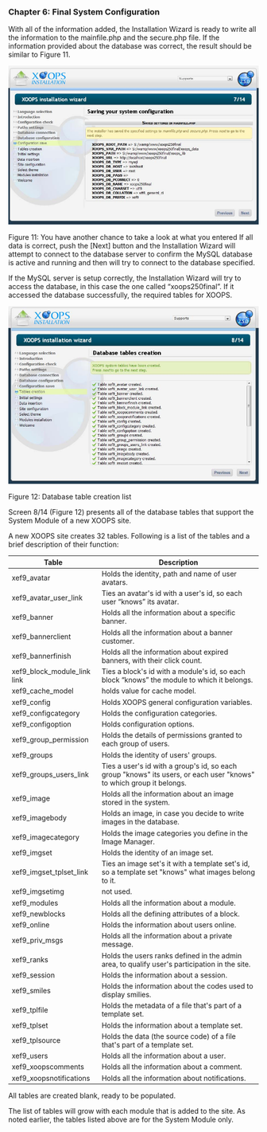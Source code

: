 ### Chapter 6: Final System Configuration 


With all of the information added, the Installation Wizard is ready to write all the information to the mainfile.php and the secure.php file. If the information provided about the database was correct, the result should be similar to Figure 11.
 
![image001.png](../assets/img_17.jpg)  

Figure 11: You have another chance to take a look at what you entered
If all data is correct, push the [Next] button and the Installation Wizard will attempt to connect to the database server to confirm the MySQL database is active and running and then will try to connect to the database specified. 

If the MySQL server is setup correctly, the Installation Wizard will try to access the database, in this case the one called “xoops250final”.  If it accessed the database successfully, the required tables for XOOPS.

 
![image001.png](../assets/img_18.jpg) 

Figure 12: Database table creation list

Screen 8/14 (Figure 12) presents all of the database tables that support the System Module of a new XOOPS site. 

A new XOOPS site creates 32 tables. Following is a list of the tables and a brief description of their function: 

|Table|Description|
|---|---|
|xef9_avatar| Holds the identity, path and name of user avatars. |
|xef9_avatar_user_link| Ties an avatar's id with a user's id, so each user “knows” its avatar.|
|xef9_banner |Holds all the information about a specific banner.|
|xef9_bannerclient | Holds all the information about a banner customer.| 
|xef9_bannerfinish | Holds all the information about expired banners, with their click count.|
|xef9_block_module_link link |Ties a block's id with a module's id, so each block “knows” the module to which it belongs.|
|xef9_cache_model | holds value for cache model.|
|xef9_config | Holds XOOPS general configuration variables.|
|xef9_configcategory | Holds the configuration categories.|
|xef9_configoption | Holds configuration options.|
|xef9_group_permission | Holds the details of permissions granted to each group of users.|
|xef9_groups | Holds the identity of users' groups.|
|xef9_groups_users_link| Ties a user's id with a group's id, so each group "knows" its users, or each user "knows" to which group it belongs.
|xef9_image | Holds all the information about an image stored in the system.|
|xef9_imagebody |Holds an image, in case you decide to write images in the database.|
|xef9_imagecategory | Holds the image categories you define in the Image Manager.
|xef9_imgset  |Holds the identity of an image set.
|xef9_imgset_tplset_link |Ties an image set's it with a template set's id, so a template set "knows" what images belong to it.
|xef9_imgsetimg | not used.
|xef9_modules | Holds all the information about a module.
|xef9_newblocks | Holds all the defining attributes of a block.
|xef9_online | Holds the information about users online.
|xef9_priv_msgs  |Holds all the information about a private message.
|xef9_ranks | Holds the users ranks defined in the admin area, to qualify user's participation in the site.
|xef9_session | Holds the information about a session.
|xef9_smiles|  Holds the information about the codes used to display smilies.
|xef9_tplfile | Holds the metadata of a file that's part of a template set.
|xef9_tplset|  Holds the information about a template set.
|xef9_tplsource | Holds the data (the source code) of a file that's part of a template set.
|xef9_users | Holds all the information about a user.
|xef9_xoopscomments | Holds all the information about a comment.
|xef9_xoopsnotifications | Holds all the information about notifications.|

All tables are created blank, ready to be populated. 

The list of tables will grow with each module that is added to the site.   As noted earlier, the tables listed above are for the System Module only.



